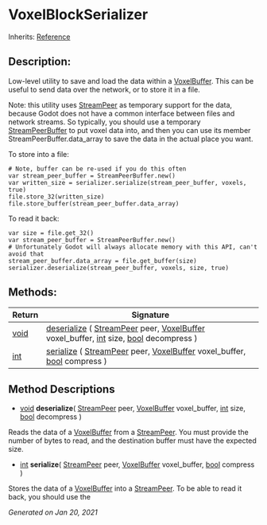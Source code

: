 # VoxelBlockSerializer

Inherits: [Reference](https://docs.godotengine.org/en/stable/classes/class_reference.html)




## Description: 

Low-level utility to save and load the data within a [VoxelBuffer](VoxelBuffer.md). This can be useful to send data over the network, or to store it in a file.

Note: this utility uses [StreamPeer](https://docs.godotengine.org/en/stable/classes/class_streampeer.html) as temporary support for the data, because Godot does not have a common interface between files and network streams. So typically, you should use a temporary [StreamPeerBuffer](https://docs.godotengine.org/en/stable/classes/class_streampeerbuffer.html) to put voxel data into, and then you can use its member StreamPeerBuffer.data_array to save the data in the actual place you want.

To store into a file:

```gdscript
# Note, buffer can be re-used if you do this often
var stream_peer_buffer = StreamPeerBuffer.new()
var written_size = serializer.serialize(stream_peer_buffer, voxels, true)
file.store_32(written_size)
file.store_buffer(stream_peer_buffer.data_array)

```

To read it back:

```gdscript
var size = file.get_32()
var stream_peer_buffer = StreamPeerBuffer.new()
# Unfortunately Godot will always allocate memory with this API, can't avoid that
stream_peer_buffer.data_array = file.get_buffer(size)
serializer.deserialize(stream_peer_buffer, voxels, size, true)

```

## Methods: 


Return                                                                | Signature                                                                                                                                                                                                                                                                                                                            
--------------------------------------------------------------------- | -------------------------------------------------------------------------------------------------------------------------------------------------------------------------------------------------------------------------------------------------------------------------------------------------------------------------------------
[void](#)                                                             | [deserialize](#i_deserialize) ( [StreamPeer](https://docs.godotengine.org/en/stable/classes/class_streampeer.html) peer, [VoxelBuffer](VoxelBuffer.md) voxel_buffer, [int](https://docs.godotengine.org/en/stable/classes/class_int.html) size, [bool](https://docs.godotengine.org/en/stable/classes/class_bool.html) decompress )  
[int](https://docs.godotengine.org/en/stable/classes/class_int.html)  | [serialize](#i_serialize) ( [StreamPeer](https://docs.godotengine.org/en/stable/classes/class_streampeer.html) peer, [VoxelBuffer](VoxelBuffer.md) voxel_buffer, [bool](https://docs.godotengine.org/en/stable/classes/class_bool.html) compress )                                                                                   
<p></p>

## Method Descriptions

- [void](#)<span id="i_deserialize"></span> **deserialize**( [StreamPeer](https://docs.godotengine.org/en/stable/classes/class_streampeer.html) peer, [VoxelBuffer](VoxelBuffer.md) voxel_buffer, [int](https://docs.godotengine.org/en/stable/classes/class_int.html) size, [bool](https://docs.godotengine.org/en/stable/classes/class_bool.html) decompress ) 

Reads the data of a [VoxelBuffer](VoxelBuffer.md) from a [StreamPeer](https://docs.godotengine.org/en/stable/classes/class_streampeer.html). You must provide the number of bytes to read, and the destination buffer must have the expected size.

- [int](https://docs.godotengine.org/en/stable/classes/class_int.html)<span id="i_serialize"></span> **serialize**( [StreamPeer](https://docs.godotengine.org/en/stable/classes/class_streampeer.html) peer, [VoxelBuffer](VoxelBuffer.md) voxel_buffer, [bool](https://docs.godotengine.org/en/stable/classes/class_bool.html) compress ) 

Stores the data of a [VoxelBuffer](VoxelBuffer.md) into a [StreamPeer](https://docs.godotengine.org/en/stable/classes/class_streampeer.html). To be able to read it back, you should use the

_Generated on Jan 20, 2021_
